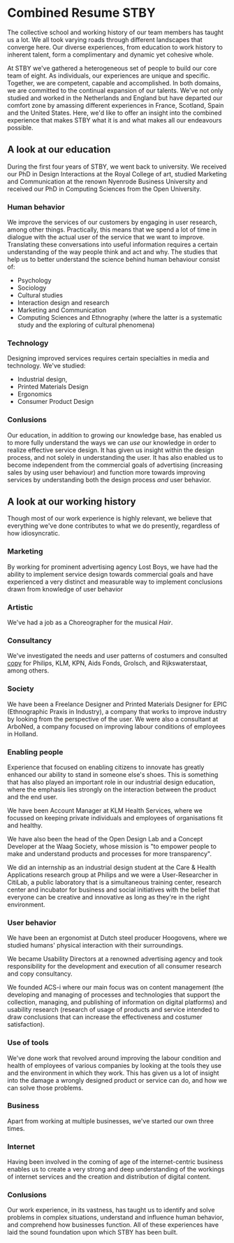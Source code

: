 # Combined Resume STBY

The collective school and working history of our team members has taught us a lot. We all took varying roads through different landscapes that converge here. Our diverse experiences, from education to work history to inherent talent, form a complimentary and dynamic yet cohesive whole.

At STBY we've gathered a heterogeneous set of people to build our core team of eight. As individuals, our experiences are unique and specific. Together, we are competent, capable and accomplished. In both domains, we are committed to the continual expansion of our talents. We've not only studied and worked in the Netherlands and England but have departed our comfort zone by amassing different experiences in France, Scotland, Spain and the United States. Here, we'd like to offer an insight into the combined experience that makes STBY what it is and what makes all our endeavours possible.


## A look at our education
During the first four years of STBY, we went back to university. We received our PhD in Design Interactions at the Royal College of art, studied Marketing and Communication at the renown Nyenrode Business University and received our PhD in Computing Sciences from the Open University.

### Human behavior
We improve the services of our customers by engaging in user research, among other things. Practically, this means that we spend a lot of time in dialogue with the actual user of the service that we want to improve. Translating these conversations into useful information requires a certain understanding of the way people think and act and why. The studies that help us to better understand the science behind human behaviour consist of:
- Psychology
- Sociology
- Cultural studies
- Interaction design and research
- Marketing and Communication
- Computing Sciences and Ethnography (where the latter is a systematic study and the exploring of cultural phenomena)

### Technology
Designing improved services requires certain specialties in media and technology. We've studied:
- Industrial design,
- Printed Materials Design
- Ergonomics
- Consumer Product Design


### Conlusions
Our education, in addition to growing our knowledge base, has enabled us to more fully understand the ways we can *use* our knowledge in order to realize effective service design. It has given us insight within the design process, and not solely in understanding the user. It has also enabled us to become independent from the commercial goals of advertising (increasing sales by using user behaviour) and function more towards improving services by understanding both the design process *and* user behavior.


## A look at our working history
Though most of our work experience is highly relevant, we believe that everything we've done contributes to what we do presently, regardless of how idiosyncratic.

### Marketing
By working for prominent advertising agency Lost Boys, we have had the ability to implement service design towards commercial goals and have experienced a very distinct and measurable way to implement conclusions drawn from knowledge of user behavior


### Artistic
We've had a job as a Choreographer for the musical *Hair*.


### Consultancy
We've investigated the needs and user patterns of costumers and consulted [copy](https://en.wikipedia.org/wiki/Copywriting) for  Philips, KLM, KPN, Aids Fonds, Grolsch, and Rijkswaterstaat, among others.


### Society
We have been a Freelance Designer and Printed Materials Designer for EPIC (Ethnographic Praxis in Industry), a company that works to improve industry by looking from the perspective of the user. We were also a consultant at	ArboNed, a company focused on improving labour conditions of employees in Holland.


### Enabling people
Experience that focused on enabling citizens to innovate has greatly enhanced our ability to stand in someone else's shoes. This is something that has also played an important role in our industrial design education, where the emphasis lies strongly on the interaction between the product and the end user.

We have been Account Manager at	KLM Health Services, where we focussed on keeping private individuals and employees of organisations fit and healthy.

We have also been the head of the Open Design Lab and a Concept Developer at the Waag Society, whose mission is "to empower people to make and understand products and processes for more transparency".

We did an internship as an industrial design student at the Care & Health Applications research group at Philips and we were a User-Researcher in CitiLab, a public laboratory that is a simultaneous training center, research center and incubator for business and social initiatives with the belief that everyone can be creative and innovative as long as they're in the right environment.

### User behavior
We have been an ergonomist at Dutch steel producer Hoogovens, where we studied humans' physical interaction with their surroundings.

We became Usability Directors at a renowned advertising agency and took responsibility for the development and execution of all consumer research and copy consultancy.

We founded ACS-i where our main focus was on content management (the developing and managing of processes and technologies that support the collection, managing, and publishing of information on digital platforms) and usability research (research of usage of products and service intended to draw conclusions that can increase the effectiveness and costumer satisfaction).

### Use of tools
We've done work that revolved around improving the labour condition and health of employees of various companies by looking at the tools they use and the environment in which they work. This has given us a lot of insight into the damage a wrongly designed product or service can do, and how we can solve those problems.

### Business
Apart from working at multiple businesses, we've started our own three times.

### Internet
Having been involved in the coming of age of the internet-centric business enables us to create a very strong and deep understanding of the workings of internet services and the creation and distribution of digital content.

### Conlusions
Our work experience, in its vastness, has taught us to identify and solve problems in complex situations, understand and influence human behavior, and comprehend how businesses function. All of these experiences have laid the sound foundation upon which STBY has been built.
